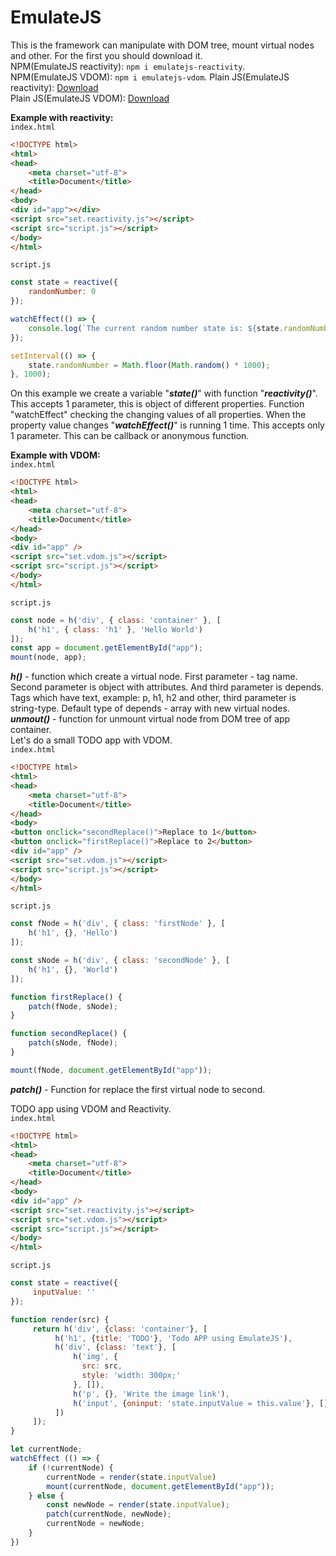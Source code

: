 # EmulateJS

This is the framework can manipulate with DOM tree, mount virtual nodes and other.
For the first you should download it.<br> NPM(EmulateJS reactivity): `npm i emulatejs-reactivity`.<br>
NPM(EmulateJS VDOM): `npm i emulatejs-vdom`.
Plain JS(EmulateJS reactivity): <a href="sazix.7m.pl/emulatejs/set.vdom.js" download="sazix.7m.pl/emulatejs/set.reactivity.js">Download</a><br>
Plain JS(EmulateJS VDOM): <a href="sazix.7m.pl/emulatejs/set.vdom.js" download="sazix.7m.pl/emulatejs/set.vdom.js">Download</a>

**Example with reactivity:**<br>
`index.html`
```html
<!DOCTYPE html>
<html>
<head>
    <meta charset="utf-8">
    <title>Document</title>
</head>
<body>
<div id="app"></div>
<script src="set.reactivity.js"></script>
<script src="script.js"></script>
</body>
</html>
```
`script.js`
```js
const state = reactive({
    randomNumber: 0
});

watchEffect(() => {
    console.log(`The current random number state is: ${state.randomNumber}`);
});

setInterval(() => {
    state.randomNumber = Math.floor(Math.random() * 1000);
}, 1000);
```
On this example we create a variable "***state()***" with function "***reactivity()***".
This accepts 1 parameter, this is object of different properties. Function "watchEffect" checking the changing values of all properties.
When the property value changes "***watchEffect()***" is running 1 time. This accepts only 1 parameter.
This can be callback or anonymous function.

**Example with VDOM:**<br>
`index.html`
```html
<!DOCTYPE html>
<html>
<head>
    <meta charset="utf-8">
    <title>Document</title>
</head>
<body>
<div id="app" />
<script src="set.vdom.js"></script>
<script src="script.js"></script>
</body>
</html>
```
`script.js`
```js
const node = h('div', { class: 'container' }, [
    h('h1', { class: 'h1' }, 'Hello World')
]);
const app = document.getElementById("app");
mount(node, app);
```
***h()*** - function which create a virtual node. First parameter - tag name.
Second parameter is object with attributes.
And third parameter is depends. Tags which have text, example: p, h1, h2 and other, third parameter is string-type. Default type of depends - array with new virtual nodes.<br>
***unmout()*** - function for unmount virtual node from DOM tree of app container.
<br>
Let's do a small TODO app with VDOM.<br>
`index.html`
```html
<!DOCTYPE html>
<html>
<head>
    <meta charset="utf-8">
    <title>Document</title>
</head>
<body>
<button onclick="secondReplace()">Replace to 1</button>
<button onclick="firstReplace()">Replace to 2</button>
<div id="app" />
<script src="set.vdom.js"></script>
<script src="script.js"></script>
</body>
</html>
```
`script.js`
```js
const fNode = h('div', { class: 'firstNode' }, [
    h('h1', {}, 'Hello')
]);

const sNode = h('div', { class: 'secondNode' }, [
    h('h1', {}, 'World')
]);

function firstReplace() {
    patch(fNode, sNode);
}

function secondReplace() {
    patch(sNode, fNode);
}

mount(fNode, document.getElementById("app"));
```

***patch()*** - Function for replace the first virtual node to second.

TODO app using VDOM and Reactivity.
<br>
`index.html`
```html
<!DOCTYPE html>
<html>
<head>
    <meta charset="utf-8">
    <title>Document</title>
</head>
<body>
<div id="app" />
<script src="set.reactivity.js"></script>
<script src="set.vdom.js"></script>
<script src="script.js"></script>
</body>
</html>
```
`script.js`
```js
const state = reactive({
     inputValue: ''
});

function render(src) {
     return h('div', {class: 'container'}, [
          h('h1', {title: 'TODO'}, 'Todo APP using EmulateJS'),
          h('div', {class: 'text'}, [
              h('img', {
                src: src,
                style: 'width: 300px;'
              }, []),
              h('p', {}, 'Write the image link'),
              h('input', {oninput: 'state.inputValue = this.value'}, [])
          ])
     ]);
}

let currentNode;
watchEffect (() => {
    if (!currentNode) {
        currentNode = render(state.inputValue)
        mount(currentNode, document.getElementById("app"));
    } else {
        const newNode = render(state.inputValue);
        patch(currentNode, newNode);
        currentNode = newNode;
    }
})
```
